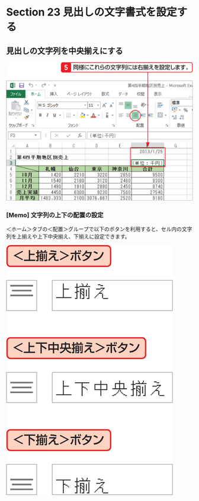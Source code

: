 # Section 23 見出しの文字書式を設定する

## 見出しの文字列を中央揃えにする

![](004.png)

### [Memo] 文字列の上下の配置の設定

＜ホーム＞タブの＜配置＞グループで以下のボタンを利用すると、セル内の文字列を上揃えや上下中央揃え、下揃えに設定できます。

![memo](005.png)